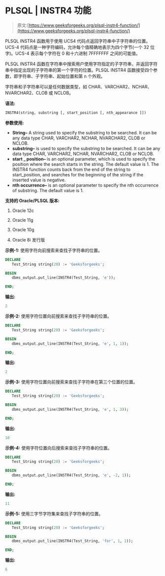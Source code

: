 # PLSQL | INSTR4 功能

> 原文:[https://www.geeksforgeeks.org/plsql-instr4-function/](https://www.geeksforgeeks.org/plsql-instr4-function/)

PLSQL INSTR4 函数用于使用 UCS4 代码点返回字符串中子字符串的位置。UCS-4 代码点是一种字符编码，允许每个值精确地表示为四个字节(一个 32 位字)。UCS-4 表示每个字符在 0 和十六进制 7FFFFFFF 之间的可能值。

PLSQL INSTR4 函数在字符串中搜索用户使用字符指定的子字符串，并返回字符串中指定出现的子字符串的第一个字符的位置。PLSQL INSTR4 函数接受四个参数，即字符串、子字符串、起始位置和第 n 个外观。

字符串和子字符串可以是任何数据类型，如 CHAR、VARCHAR2、NCHAR、NVARCHAR2、CLOB 或 NCLOB。

**语法:**

```sql
INSTR4(string, substring [, start_position [, nth_appearance ]])
```

**参数使用:**

*   **String–** A string used to specify the substring to be searched. It can be any data type CHAR, VARCHAR2, NCHAR, NVARCHAR2, CLOB or NCLOB.
*   **substring–** is used to specify the substring to be searched. It can be any data type CHAR, VARCHAR2, NCHAR, NVARCHAR2, CLOB or NCLOB.
*   **start _ position–** is an optional parameter, which is used to specify the position where the search starts in the string. The default value is 1\. The INSTR4 function counts back from the end of the string to start_position, and searches for the beginning of the string if the inserted value is negative.
*   **nth occurrence–** is an optional parameter to specify the nth occurrence of substring. The default value is 1.

**支持的 Oracle/PLSQL 版本:**

1.  Oracle 12c
2.  Oracle 11g
3.  Oracle 10g

4.  Oracle 8i 发行版

**示例-1:** 使用字符向前搜索来查找子字符串的位置。

```sql
DECLARE 
   Test_String string(20) := 'Geeksforgeeks';

BEGIN 
   dbms_output.put_line(INSTR4(Test_String, 'e')); 

END;  
```

**输出:**

```sql
2 
```

**示例-2:** 使用字符位置向前搜索来查找子字符串的位置。

```sql
DECLARE 
   Test_String string(20) := 'Geeksforgeeks';

BEGIN 
   dbms_output.put_line(INSTR4(Test_String, 'e', 1, 1)); 

END;  
```

**输出:**

```sql
2 
```

**示例-3:** 使用字符位置向前搜索来查找子字符串在第三个位置的位置。

```sql
DECLARE 
   Test_String string(20) := 'Geeksforgeeks';

BEGIN 
   dbms_output.put_line(INSTR4(Test_String, 'e', 1, 3)); 

END; 
```

**输出:**

```sql
10 
```

**示例-4:** 使用字符位置向后搜索来查找子字符串的位置。

```sql
DECLARE 
   Test_String string(20) := 'Geeksforgeeks';

BEGIN 
   dbms_output.put_line(INSTR4(Test_String, 'e', -2, 1)); 

END; 
```

**输出:**

```sql
11 
```

**示例-5:** 使用三字节字符集来查找子字符串的位置。

```sql
DECLARE 
   Test_String string(20) := 'Geeksforgeeks';

BEGIN 
   dbms_output.put_line(INSTR4(Test_String, 'for', 1, 1)); 

END;  
```

**输出:**

```sql
6 
```